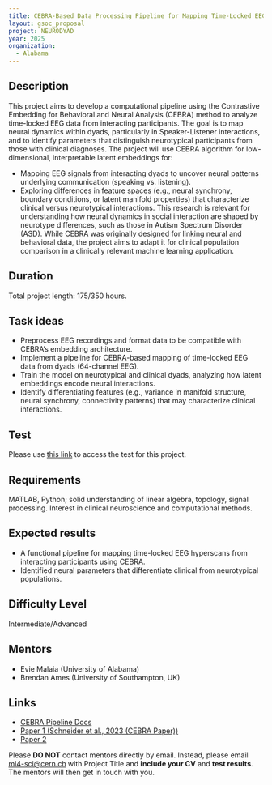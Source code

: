 ```yaml
---
title: CEBRA-Based Data Processing Pipeline for Mapping Time-Locked EEG Paired Sets in Interacting Participants
layout: gsoc_proposal
project: NEURODYAD
year: 2025
organization:
  - Alabama
---
```


## Description

This project aims to develop a computational pipeline using the Contrastive Embedding for Behavioral and Neural Analysis (CEBRA) method to analyze time-locked EEG data from interacting participants. The goal is to map neural dynamics within dyads, particularly in Speaker-Listener interactions, and to identify parameters that distinguish neurotypical participants from those with clinical diagnoses. The project will use CEBRA algorithm for low-dimensional, interpretable latent embeddings for: 
 * Mapping EEG signals from interacting dyads to uncover neural patterns underlying communication (speaking vs. listening).
 * Exploring differences in feature spaces (e.g., neural synchrony, boundary conditions, or latent manifold properties) that characterize clinical versus neurotypical interactions.
This research is relevant for understanding how neural dynamics in social interaction are shaped by neurotype differences, such as those in Autism Spectrum Disorder (ASD). While CEBRA was originally designed for linking neural and behavioral data, the project aims to adapt it for clinical population comparison in a clinically relevant machine learning application.



## Duration

Total project length: 175/350 hours.

## Task ideas
 * Preprocess EEG recordings and format data to be compatible with CEBRA’s embedding architecture.
 * Implement a pipeline for CEBRA-based mapping of time-locked EEG data from dyads (64-channel EEG).
 * Train the model on neurotypical and clinical dyads, analyzing how latent embeddings encode neural interactions.
 * Identify differentiating features (e.g., variance in manifold structure, neural synchrony, connectivity patterns) that may characterize clinical interactions.

## Test
Please use [this link](https://docs.google.com/document/d/e/2PACX-1vQtRi66DVeoI2tRxT7I6XNi0d_t1JJxDML0dIeUCDMcUqWaG6juTEg25mkQMAKtLyPGQCaq8OM0pz1J/pub) to access the test for this project.

## Requirements
MATLAB, Python; solid understanding of linear algebra, topology, signal processing. Interest in clinical neuroscience and computational methods.

## Expected results
 * A functional pipeline for mapping time-locked EEG hyperscans from interacting participants using CEBRA.
 * Identified neural parameters that differentiate clinical from neurotypical populations.


## Difficulty Level
Intermediate/Advanced


## Mentors
 * Evie Malaia  (University of Alabama)
 * Brendan Ames (University of Southampton, UK)

## Links
 * [CEBRA Pipeline Docs](https://github.com/AdaptiveMotorControlLab/CEBRA)
 * [Paper 1 (Schneider et al., 2023 (CEBRA Paper))](https://arxiv.org/abs/2204.00673)
 * [Paper 2 ](https://arxiv.org/abs/2405.04248)

Please **DO NOT** contact mentors directly by email. Instead, please email [ml4-sci@cern.ch](mailto:ml4-sci@cern.ch) with Project Title and **include your CV** and **test results**. The mentors will then get in touch with you.

